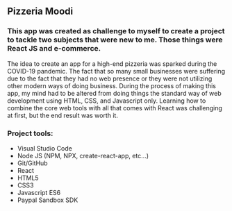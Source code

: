 ## Pizzeria Moodi

### This app was created as challenge to myself to create a project to tackle two subjects that were new to me. Those things were React JS and e-commerce. 

The idea to create an app for a high-end pizzeria was sparked during the COVID-19 pandemic. The fact that so many small businesses were suffering due to the fact that they had no web presence or they were not utilizing other modern ways of doing business. During the process of making this app, my mind had to be altered from doing things the standard way of web development using HTML, CSS, and Javascript only. Learning how to combine the core web tools with all that comes with React was challenging at first, but the end result was worth it. 

### Project tools:
  - Visual Studio Code
  - Node JS (NPM, NPX, create-react-app, etc...)
  - Git/GitHub
  - React
  - HTML5
  - CSS3
  - Javascript ES6
  - Paypal Sandbox SDK
